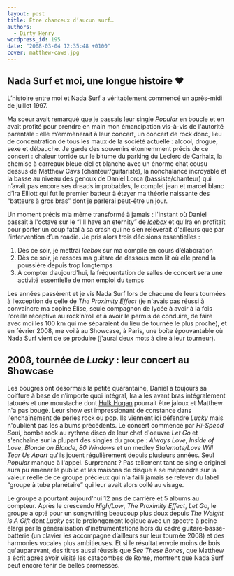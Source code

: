 ```yaml
---
layout: post
title: Être chanceux d’aucun surf…
authors:
  - Dirty Henry
wordpress_id: 195
date: "2008-03-04 12:35:48 +0100"
cover: matthew-caws.jpg
---
```


## Nada Surf et moi, une longue histoire ❤️

L’histoire entre moi et Nada Surf a véritablement commencé un après-midi de
juillet 1997.

Ma soeur avait remarqué que je passais leur single [_Popular_][1] en boucle et
en avait profité pour prendre en main mon émancipation vis-à-vis de l'autorité
parentale : elle m’emmènerait à leur concert, un concert de rock donc, lieu de
concentration de tous les maux de la société actuelle : alcool, drogue, sexe et
débauche. Je garde des souvenirs étonnemment précis de ce concert : chaleur
torride sur le bitume du parking du Leclerc de Carhaix, la chemise à carreaux
bleue ciel et blanche avec un énorme chat cousu dessus de Matthew Cavs
(chanteur/guitariste), la nonchalance incroyable et la basse au niveau des
genoux de Daniel Lorca (bassiste/chanteur) qui n’avait pas encore ses dreads
improbables, le complet jean et marcel blanc d’Ira Elliott qui fut le premier
batteur à étayer ma théorie naissante des “batteurs à gros bras” dont je
parlerai peut-être un jour.

Un moment précis m’a même transformé à jamais : l'instant où Daniel passait à
l'octave sur le “I'll have an eternity” de [_Icebox_][2] et qu'Ira en profitait
pour porter un coup fatal à sa crash qui ne s’en relèverait d'ailleurs que par
l’intervention d’un roadie. Je pris alors trois décisions essentielles :

1. Dès ce soir, je mettrai _Icebox_ sur ma compile en cours d’élaboration
2. Dès ce soir, je ressors ma guitare de dessous mon lit où elle prend la
   poussière depuis trop longtemps
3. À compter d’aujourd'hui, la fréquentation de salles de concert sera une
   activité essentielle de mon emploi du temps

Les années passèrent et je vis Nada Surf lors de chacune de leurs tournées à
l’exception de celle de _The Proximity Effect_ (je n'avais pas réussi à
convaincre ma copine Élise, seule compagnon de lycée à avoir à la fois l’oreille
réceptive au rock’n’roll et à avoir le permis de conduire, de faire avec moi les
100 km qui me séparaient du lieu de tournée le plus proche), et en février 2008,
me voilà au Showcase, à Paris, une boîte épouvantable où Nada Surf vient de se
produire (j'aurai deux mots à dire à leur tourneur).

## 2008, tournée de *Lucky* : leur concert au Showcase

Les bougres ont désormais la petite quarantaine, Daniel a toujours sa coiffure à
base de n’importe quoi intégral, Ira a les avant bras intégralement tatoués et
une moustache dont [Hulk Hogan][3] pourrait être jaloux et Matthew n'a pas
bougé. Leur show est impressionant de constance dans l'enchaînement de perles
rock ou pop. Ils viennent ici défendre _Lucky_ mais n'oublient pas les albums
précédents. Le concert commence par _Hi-Speed Soul_, bombe rock au rythme disco
de leur chef d'oeuvre _Let Go_ et s'enchaîne sur la plupart des singles du
groupe : _Always Love_, _Inside of Love_, _Blonde on Blonde_, _80 Windows_ et un
medley _Stalemate/Love Will Tear Us Apart_ qu'ils jouent régulièrement depuis
plusieurs années. Seul _Popular_ manque à l'appel. Surprenant ? Pas tellement
tant ce single originel aura pu amener le public et les maisons de disque à se
méprendre sur la valeur réelle de ce groupe précieux qui n'a failli jamais se
relever du label “groupe à tube planétaire” qui leur avait alors collé au
visage.

Le groupe a pourtant aujourd'hui 12 ans de carrière et 5 albums au compteur.
Après le crescendo _High/Low_, _The Proximity Effect_, _Let Go_, le groupe a
opté pour un songwriting beaucoup plus doux depuis _The Weight Is A Gift_ dont
_Lucky_ est le prolongement logique avec un spectre à peine élargi par la
généralisation d’instrumentations hors du cadre guitare-basse-batterie (un
clavier les accompagne d’ailleurs sur leur tournée 2008) et des harmonies
vocales plus ambitieuses. Et si le résultat envoie moins de bois qu'auparavant,
des titres aussi réussis que _See These Bones_, que Matthew a écrit après avoir
visité les catacombes de Rome, montrent que Nada Surf peut encore tenir de
belles promesses.

[1]: https://www.youtube.com/watch?v=BsPkTUuKguE
[2]: https://www.youtube.com/watch?v=4V5IUMzRDsI
[3]: https://fr.wikipedia.org/wiki/Hulk_Hogan
